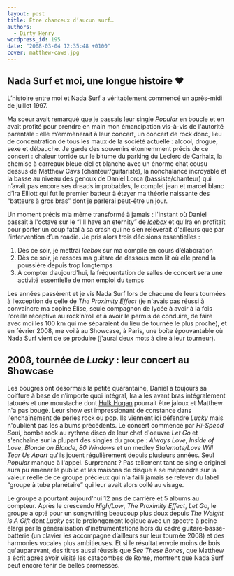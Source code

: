 ```yaml
---
layout: post
title: Être chanceux d’aucun surf…
authors:
  - Dirty Henry
wordpress_id: 195
date: "2008-03-04 12:35:48 +0100"
cover: matthew-caws.jpg
---
```


## Nada Surf et moi, une longue histoire ❤️

L’histoire entre moi et Nada Surf a véritablement commencé un après-midi de
juillet 1997.

Ma soeur avait remarqué que je passais leur single [_Popular_][1] en boucle et
en avait profité pour prendre en main mon émancipation vis-à-vis de l'autorité
parentale : elle m’emmènerait à leur concert, un concert de rock donc, lieu de
concentration de tous les maux de la société actuelle : alcool, drogue, sexe et
débauche. Je garde des souvenirs étonnemment précis de ce concert : chaleur
torride sur le bitume du parking du Leclerc de Carhaix, la chemise à carreaux
bleue ciel et blanche avec un énorme chat cousu dessus de Matthew Cavs
(chanteur/guitariste), la nonchalance incroyable et la basse au niveau des
genoux de Daniel Lorca (bassiste/chanteur) qui n’avait pas encore ses dreads
improbables, le complet jean et marcel blanc d’Ira Elliott qui fut le premier
batteur à étayer ma théorie naissante des “batteurs à gros bras” dont je
parlerai peut-être un jour.

Un moment précis m’a même transformé à jamais : l'instant où Daniel passait à
l'octave sur le “I'll have an eternity” de [_Icebox_][2] et qu'Ira en profitait
pour porter un coup fatal à sa crash qui ne s’en relèverait d'ailleurs que par
l’intervention d’un roadie. Je pris alors trois décisions essentielles :

1. Dès ce soir, je mettrai _Icebox_ sur ma compile en cours d’élaboration
2. Dès ce soir, je ressors ma guitare de dessous mon lit où elle prend la
   poussière depuis trop longtemps
3. À compter d’aujourd'hui, la fréquentation de salles de concert sera une
   activité essentielle de mon emploi du temps

Les années passèrent et je vis Nada Surf lors de chacune de leurs tournées à
l’exception de celle de _The Proximity Effect_ (je n'avais pas réussi à
convaincre ma copine Élise, seule compagnon de lycée à avoir à la fois l’oreille
réceptive au rock’n’roll et à avoir le permis de conduire, de faire avec moi les
100 km qui me séparaient du lieu de tournée le plus proche), et en février 2008,
me voilà au Showcase, à Paris, une boîte épouvantable où Nada Surf vient de se
produire (j'aurai deux mots à dire à leur tourneur).

## 2008, tournée de *Lucky* : leur concert au Showcase

Les bougres ont désormais la petite quarantaine, Daniel a toujours sa coiffure à
base de n’importe quoi intégral, Ira a les avant bras intégralement tatoués et
une moustache dont [Hulk Hogan][3] pourrait être jaloux et Matthew n'a pas
bougé. Leur show est impressionant de constance dans l'enchaînement de perles
rock ou pop. Ils viennent ici défendre _Lucky_ mais n'oublient pas les albums
précédents. Le concert commence par _Hi-Speed Soul_, bombe rock au rythme disco
de leur chef d'oeuvre _Let Go_ et s'enchaîne sur la plupart des singles du
groupe : _Always Love_, _Inside of Love_, _Blonde on Blonde_, _80 Windows_ et un
medley _Stalemate/Love Will Tear Us Apart_ qu'ils jouent régulièrement depuis
plusieurs années. Seul _Popular_ manque à l'appel. Surprenant ? Pas tellement
tant ce single originel aura pu amener le public et les maisons de disque à se
méprendre sur la valeur réelle de ce groupe précieux qui n'a failli jamais se
relever du label “groupe à tube planétaire” qui leur avait alors collé au
visage.

Le groupe a pourtant aujourd'hui 12 ans de carrière et 5 albums au compteur.
Après le crescendo _High/Low_, _The Proximity Effect_, _Let Go_, le groupe a
opté pour un songwriting beaucoup plus doux depuis _The Weight Is A Gift_ dont
_Lucky_ est le prolongement logique avec un spectre à peine élargi par la
généralisation d’instrumentations hors du cadre guitare-basse-batterie (un
clavier les accompagne d’ailleurs sur leur tournée 2008) et des harmonies
vocales plus ambitieuses. Et si le résultat envoie moins de bois qu'auparavant,
des titres aussi réussis que _See These Bones_, que Matthew a écrit après avoir
visité les catacombes de Rome, montrent que Nada Surf peut encore tenir de
belles promesses.

[1]: https://www.youtube.com/watch?v=BsPkTUuKguE
[2]: https://www.youtube.com/watch?v=4V5IUMzRDsI
[3]: https://fr.wikipedia.org/wiki/Hulk_Hogan
